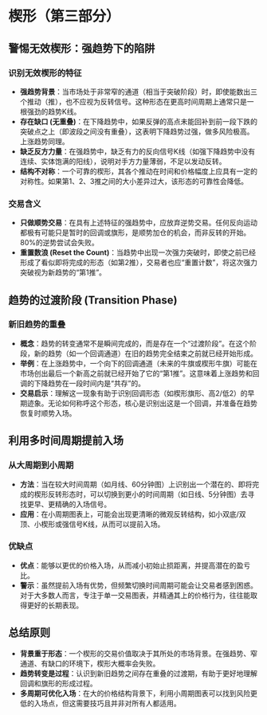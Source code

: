 # 楔形（第三部分）

## 警惕无效楔形：强趋势下的陷阱

### 识别无效楔形的特征
-   **强趋势背景**：当市场处于非常窄的通道（相当于突破阶段）时，即使能数出三个推动（推），也不应视为反转信号。这种形态在更高时间周期上通常只是一根强劲的趋势K线。
-   **存在缺口 (无重叠)**：在下降趋势中，如果反弹的高点未能回补到前一段下跌的突破点之上（即波段之间没有重叠），这表明下降趋势过强，做多风险极高。上涨趋势同理。
-   **缺乏反方力量**：在强趋势中，缺乏有力的反向信号K线（如强下降趋势中没有连续、实体饱满的阳线），说明对手方力量薄弱，不足以发动反转。
-   **结构不对称**：一个可靠的楔形，其各个推动在时间和价格幅度上应具有一定的对称性。如果第1、2、3推之间的大小差异过大，该形态的可靠性会降低。

### 交易含义
-   **只做顺势交易**：在具有上述特征的强趋势中，应放弃逆势交易。任何反向运动都极有可能只是暂时的回调或旗形，是顺势加仓的机会，而非反转的开始。80%的逆势尝试会失败。
-   **重置数浪 (Reset the Count)**：当趋势中出现一次强力突破时，即使之前已经形成了看似即将完成的形态（如第2推），交易者也应“重置计数”，将这次强力突破视为新趋势的“第1推”。

## 趋势的过渡阶段 (Transition Phase)

### 新旧趋势的重叠
-   **概念**：趋势的转变通常不是瞬间完成的，而是存在一个“过渡阶段”。在这个阶段，新的趋势（如一个回调通道）在旧的趋势完全结束之前就已经开始形成。
-   **举例**：在上涨趋势中，一个向下的回调通道（未来的牛旗或楔形牛旗）可能在市场创出最后一个新高之前就已经开始了它的“第1推”。这意味着上涨趋势和回调的下降趋势在一段时间内是“共存”的。
-   **交易启示**：理解这一现象有助于识别回调形态（如楔形旗形、高2/低2）的早期迹象。无论如何称呼这个形态，核心是识别出这是一个回调，并准备在趋势恢复时顺势入场。

## 利用多时间周期提前入场

### 从大周期到小周期
-   **方法**：当在较大时间周期（如月线、60分钟图）上识别出一个潜在的、即将完成的楔形反转形态时，可以切换到更小的时间周期（如日线、5分钟图）去寻找更早、更精确的入场信号。
-   **应用**：在小周期图表上，可能会出现更清晰的微观反转结构，如小双底/双顶、小楔形或强信号K线，从而可以提前入场。

### 优缺点
-   **优点**：能够以更优的价格入场，从而减小初始止损距离，并提高潜在的盈亏比。
-   **警示**：虽然提前入场有优势，但频繁切换时间周期可能会让交易者感到困惑。对于大多数人而言，专注于单一交易图表，并精通其上的价格行为，往往能取得更好的长期表现。

## 总结原则
-   **背景重于形态**：一个楔形的交易价值取决于其所处的市场背景。在强趋势、窄通道、有缺口的环境下，楔形大概率会失败。
-   **趋势转变是过程**：认识到新旧趋势之间存在重叠的过渡期，有助于更好地理解回调和旗形的形成过程。
-   **多周期可优化入场**：在大的价格结构背景下，利用小周期图表可以找到风险更低的入场点，但这需要技巧且并非对所有人都适用。